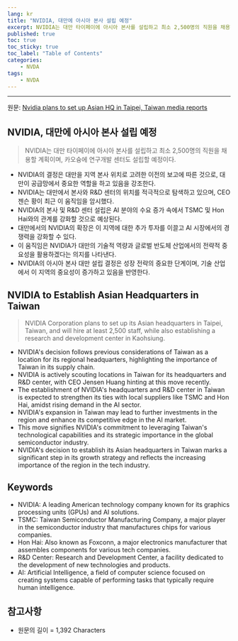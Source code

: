 ```yaml
---
lang: kr
title: "NVIDIA, 대만에 아시아 본사 설립 예정"
excerpt: NVIDIA는 대만 타이페이에 아시아 본사를 설립하고 최소 2,500명의 직원을 채용할 계획이며, 카오슝에 연구개발 센터도 설립할 예정이다.
published: true
toc: true
toc_sticky: true
toc_label: "Table of Contents"
categories:
    - NVDA
tags:
    - NVDA
---
```


---

  원문: [Nvidia plans to set up Asian HQ in Taipei, Taiwan media reports](https://www.investing.com/news/stock-market-news/nvidia-plans-to-set-up-asian-hq-in-taipei-taiwan-media-reports-3810795)

## NVIDIA, 대만에 아시아 본사 설립 예정

> NVIDIA는 대만 타이페이에 아시아 본사를 설립하고 최소 2,500명의 직원을 채용할 계획이며, 카오슝에 연구개발 센터도 설립할 예정이다.


- NVIDIA의 결정은 대만을 지역 본사 위치로 고려한 이전의 보고에 따른 것으로, 대만이 공급망에서 중요한 역할을 하고 있음을 강조한다.
- NVIDIA는 대만에서 본사와 R&D 센터의 위치를 적극적으로 탐색하고 있으며, CEO 젠슨 황이 최근 이 움직임을 암시했다.
- NVIDIA의 본사 및 R&D 센터 설립은 AI 분야의 수요 증가 속에서 TSMC 및 Hon Hai와의 관계를 강화할 것으로 예상된다.
- 대만에서의 NVIDIA의 확장은 이 지역에 대한 추가 투자를 이끌고 AI 시장에서의 경쟁력을 강화할 수 있다.
- 이 움직임은 NVIDIA가 대만의 기술적 역량과 글로벌 반도체 산업에서의 전략적 중요성을 활용하겠다는 의지를 나타낸다.
- NVIDIA의 아시아 본사 대만 설립 결정은 성장 전략의 중요한 단계이며, 기술 산업에서 이 지역의 중요성이 증가하고 있음을 반영한다.

## NVIDIA to Establish Asian Headquarters in Taiwan

> NVIDIA Corporation plans to set up its Asian headquarters in Taipei, Taiwan, and will hire at least 2,500 staff, while also establishing a research and development center in Kaohsiung.


- NVIDIA's decision follows previous considerations of Taiwan as a location for its regional headquarters, highlighting the importance of Taiwan in its supply chain.
- NVIDIA is actively scouting locations in Taiwan for its headquarters and R&D center, with CEO Jensen Huang hinting at this move recently.
- The establishment of NVIDIA's headquarters and R&D center in Taiwan is expected to strengthen its ties with local suppliers like TSMC and Hon Hai, amidst rising demand in the AI sector.
- NVIDIA's expansion in Taiwan may lead to further investments in the region and enhance its competitive edge in the AI market.
- This move signifies NVIDIA's commitment to leveraging Taiwan's technological capabilities and its strategic importance in the global semiconductor industry.
- NVIDIA's decision to establish its Asian headquarters in Taiwan marks a significant step in its growth strategy and reflects the increasing importance of the region in the tech industry.

## Keywords

- NVIDIA: A leading American technology company known for its graphics processing units (GPUs) and AI solutions.
- TSMC: Taiwan Semiconductor Manufacturing Company, a major player in the semiconductor industry that manufactures chips for various companies.
- Hon Hai: Also known as Foxconn, a major electronics manufacturer that assembles components for various tech companies.
- R&D Center: Research and Development Center, a facility dedicated to the development of new technologies and products.
- AI: Artificial Intelligence, a field of computer science focused on creating systems capable of performing tasks that typically require human intelligence.

## 참고사항

- 원문의 길이 = 1,392 Characters

